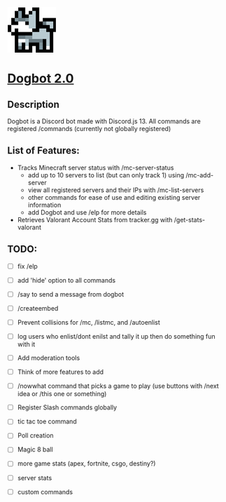 ![Dogbot PFP](https://github.com/MykelMatar/Dogbot/blob/main/pfp/Dogbot.png)
# [Dogbot 2.0](https://discord.com/api/oauth2/authorize?client_id=848283770041532425&permissions=8&scope=bot%20applications.commands)  
## Description 
  Dogbot is a Discord bot made with Discord.js 13. All commands are registered /commands (currently not globally registered)
  
## List of Features:
  * Tracks Minecraft server status with /mc-server-status
    - add up to 10 servers to list (but can only track 1) using /mc-add-server
    - view all registered servers and their IPs with /mc-list-servers
    - other commands for ease of use and editing existing server information
    - add Dogbot and use /elp for more details
  * Retrieves Valorant Account Stats from tracker.gg with /get-stats-valorant

## TODO: 
  - [ ] fix /elp
  - [ ] add 'hide' option to all commands
  - [ ] /say to send a message from dogbot
  - [ ] /createembed
  - [ ] Prevent collisions for /mc, /listmc, and /autoenlist
  - [ ] log users who enlist/dont enilst and tally it up then do something fun with it
  - [ ] Add moderation tools
  - [ ] Think of more features to add
  - [ ] /nowwhat command that picks a game to play (use buttons with /next idea or /this one or something)
  - [ ] Register Slash commands globally
  - [ ] tic tac toe command
  - [ ] Poll creation
  - [ ] Magic 8 ball
  - [ ] more game stats (apex, fortnite, csgo, destiny?)
  - [ ] server stats
  - [ ] custom commands

